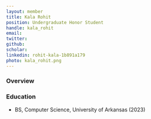 ```yaml
---
layout: member
title: Kala Rohit
position: Undergraduate Honor Student
handle: kala_rohit
email: 
twitter:
github:
scholar: 
linkedin: rohit-kala-1b891a179
photo: kala_rohit.png
---
```


### Overview


### Education
- BS, Computer Science, University of Arkansas (2023)
